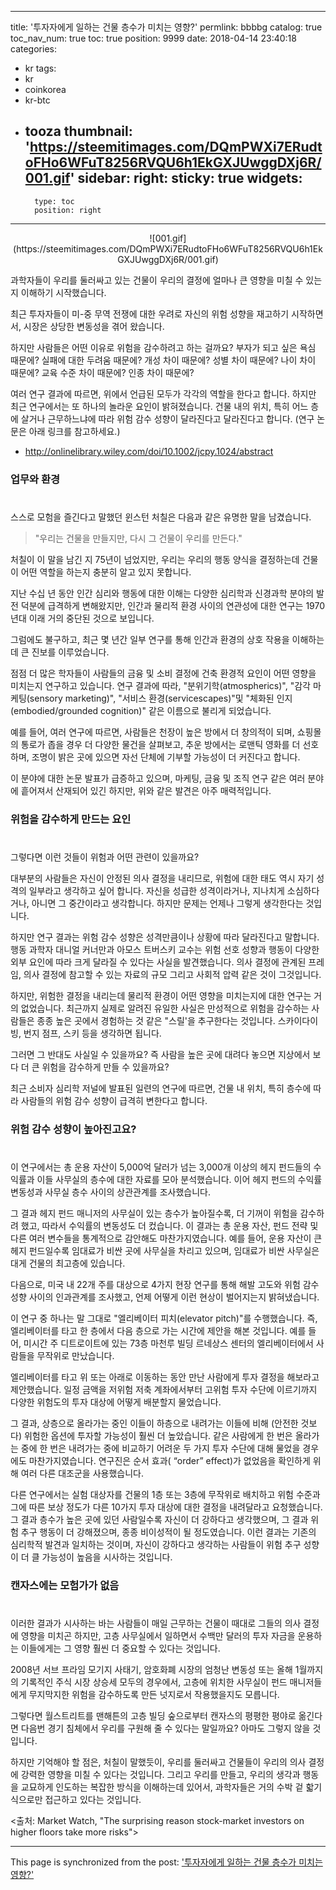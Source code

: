 
---
title: '투자자에게 일하는 건물 층수가 미치는 영향?'
permlink: bbbbg
catalog: true
toc_nav_num: true
toc: true
position: 9999
date: 2018-04-14 23:40:18
categories:
- kr
tags:
- kr
- coinkorea
- kr-btc
- tooza
thumbnail: 'https://steemitimages.com/DQmPWXi7ERudtoFHo6WFuT8256RVQU6h1EkGXJUwggDXj6R/001.gif'
sidebar:
    right:
        sticky: true
widgets:
    -
        type: toc
        position: right
---


<center>
![001.gif](https://steemitimages.com/DQmPWXi7ERudtoFHo6WFuT8256RVQU6h1EkGXJUwggDXj6R/001.gif)
</center>

과학자들이 우리를 둘러싸고 있는 건물이 우리의 결정에 얼마나 큰 영향을 미칠 수 있는지 이해하기 시작했습니다.
  
최근 투자자들이 미-중 무역 전쟁에 대한 우려로 자신의 위험 성향을 재고하기 시작하면서, 시장은 상당한 변동성을 겪어 왔습니다. 
  
하지만 사람들은 어떤 이유로 위험을 감수하려고 하는 걸까요? 부자가 되고 싶은 욕심 때문에? 실패에 대한 두려움 때문에? 개성 차이 때문에? 성별 차이 때문에? 나이 차이 때문에? 교육 수준 차이 때문에? 인종 차이 때문에?
  
여러 연구 결과에 따르면, 위에서 언급된 모두가 각각의 역할을 한다고 합니다. 하지만 최근 연구에서는 또 하나의 놀라운 요인이 밝혀졌습니다. 건물 내의 위치, 특히 어느 층에 살거나 근무하느냐에 따라 위험 감수 성향이 달라진다고 달라진다고 합니다.  (연구 논문은 아래 링크를 참고하세요.)

- http://onlinelibrary.wiley.com/doi/10.1002/jcpy.1024/abstract

### 업무와 환경
#  
스스로 모험을 즐긴다고 말했던 윈스턴 처칠은 다음과 같은 유명한 말을 남겼습니다.
  
>"우리는 건물을 만들지만, 다시 그 건물이 우리를 만든다."
  
처칠이 이 말을 남긴 지 75년이 넘었지만, 우리는 우리의 행동 양식을 결정하는데 건물이 어떤 역할을 하는지 충분히 알고 있지 못합니다. 
  
지난 수십 년 동안 인간 심리와 행동에 대한 이해는 다양한 심리학과 신경과학 분야의 발전 덕분에 급격하게 변해왔지만, 인간과 물리적 환경 사이의 연관성에 대한 연구는 1970년대 이래 거의 중단된 것으로 보입니다.
  
그럼에도 불구하고, 최근 몇 년간 일부 연구를 통해 인간과 환경의 상호 작용을 이해하는 데 큰 진보를 이루었습니다.
  
점점 더 많은 학자들이 사람들의 금융 및 소비 결정에 건축 환경적 요인이 어떤 영향을 미치는지 연구하고 있습니다. 연구 결과에 따라, "분위기학(atmospherics)", "감각 마케팅(sensory marketing)", "서비스 환경(servicescapes)"및 "체화된 인지(embodied/grounded cognition)" 같은 이름으로 불리게 되었습니다.
  
예를 들어, 여러 연구에 따르면, 사람들은 천장이 높은 방에서 더 창의적이 되며, 쇼핑몰의 통로가 좁을 경우 더 다양한 물건을 살펴보고, 추운 방에서는 로맨틱 영화를 더 선호하며, 조명이 밝은 곳에 있으면 자선 단체에 기부할 가능성이 더 커진다고 합니다.
  
이 분야에 대한 논문 발표가 급증하고 있으며, 마케팅, 금융 및 조직 연구 같은 여러 분야에 흩어져서 산재되어 있긴 하지만, 위와 같은 발견은 아주 매력적입니다.
  
### 위험을 감수하게 만드는 요인
#  
그렇다면 이런 것들이 위험과 어떤 관련이 있을까요?
  
대부분의 사람들은 자신이 안정된 의사 결정을 내리므로, 위험에 대한 태도 역시 자기 성격의 일부라고 생각하고 싶어 합니다. 자신을 성급한 성격이라거나, 지나치게 소심하다거나, 아니면 그 중간이라고 생각합니다. 하지만 문제는 언제나 그렇게 생각한다는 것입니다. 
  
하지만 연구 결과는 위험 감수 성향은 성격만큼이나 상황에 따라 달라진다고 말합니다. 행동 과학자 대니얼 커너만과 아모스 트버스키 교수는 위험 선호 성향과 행동이 다양한 외부 요인에 따라 크게 달라질 수 있다는 사실을 발견했습니다. 의사 결정에 관계된 프레임, 의사 결정에 참고할 수 있는 자료의 규모 그리고 사회적 압력 같은 것이 그것입니다. 
  
하지만, 위험한 결정을 내리는데 물리적 환경이 어떤 영향을 미치는지에 대한 연구는 거의 없었습니다. 최근까지 실제로 알려진 유일한 사실은 만성적으로 위험을 감수하는 사람들은 종종 높은 곳에서 경험하는 것 같은 "스릴'을 추구한다는 것입니다. 스카이다이빙, 번지 점프, 스키 등을 생각하면 됩니다.
  
그러면 그 반대도 사실일 수 있을까요? 즉 사람을 높은 곳에 대려다 놓으면 지상에서 보다 더 큰 위험을 감수하게 만들 수 있을까요? 
  
최근 소비자 심리학 저널에 발표된 일련의 연구에 따르면, 건물 내 위치, 특히 층수에 따라 사람들의 위험 감수 성향이 급격히 변한다고 합니다.
  
### 위험 감수 성향이 높아진고요?
#  
이 연구에서는 총 운용 자산이 5,000억 달러가 넘는 3,000개 이상의 헤지 펀드들의 수익률과 이들 사무실의 층수에 대한 자료를 모아 분석했습니다. 이어 헤지 펀드의 수익률 변동성과 사무실 층수 사이의 상관관계를 조사했습니다. 
  
그 결과 헤지 펀드 매니저의 사무실이 있는 층수가 높아질수록, 더 기꺼이 위험을 감수하려 했고, 따라서 수익률의 변동성도 더 컸습니다. 이 결과는 총 운용 자산, 펀드 전략 및 다른 여러 변수들을 통계적으로 감안해도 마찬가지였습니다. 예를 들어, 운용 자산이 큰 헤지 펀드일수록 임대료가 비싼 곳에 사무실을 차리고 있으며, 임대료가 비싼 사무실은 대게 건물의 최고층에 있습니다. 
  
다음으로, 미국 내 22개 주를 대상으로 4가지 현장 연구를 통해 해발 고도와 위험 감수 성향 사이의 인과관계를 조사했고, 언제 어떻게 이런 현상이 벌어지는지 밝혀냈습니다.
  
이 연구 중 하나는 말 그대로 "엘리베이터 피치(elevator pitch)"를 수행했습니다. 즉, 엘리베이터를 타고 한 층에서 다음 층으로 가는 시간에 제안을 해본 것입니다. 예를 들어, 미시간 주 디트로이트에 있는 73층 마천루 빌딩 르네상스 센터의 엘리베이터에서 사람들을 무작위로 만났습니다. 
  
엘리베이터를 타고 위 또는 아래로 이동하는 동안 만난 사람에게 투자 결정을 해보라고 제안했습니다. 일정 금액을 저위험 저축 계좌에서부터 고위험 투자 수단에 이르기까지 다양한 위험도의 투자 대상에 어떻게 배분할지 물었습니다. 
  
그 결과, 상층으로 올라가는 중인 이들이 하층으로 내려가는 이들에 비해 (안전한 것보다) 위험한 옵션에 투자할 가능성이 훨씬 더 높았습니다. 같은 사람에게 한 번은 올라가는 중에 한 번은 내려가는 중에 비교하기 어려운 두 가지 투자 수단에 대해 물었을 경우에도 마찬가지였습니다. 연구진은 순서 효과( “order” effect)가 없었음을 확인하게 위해 여러 다른 대조군을 사용했습니다.
  
다른 연구에서는 실험 대상자를 건물의 1층 또는 3층에 무작위로 배치하고 위험 수준과 그에 따른 보상 정도가 다른 10가지 투자 대상에 대한 결정을 내려달라고 요청했습니다. 그 결과 층수가 높은 곳에 있던 사람일수록 자신이 더 강하다고 생각했으며, 그 결과 위험 추구 행동이 더 강해졌으며, 종종 비이성적이 될 정도였습니다. 이런 결과는 기존의 심리학적 발견과 일치하는 것이며, 자신이 강하다고 생각하는 사람들이 위험 추구 성향이 더 클 가능성이 높음을 시사하는 것입니다.
  
### 캔자스에는 모험가가 없음
 # 
이러한 결과가 시사하는 바는 사람들이 매일 근무하는 건물이 때대로 그들의 의사 결정에 영향을 미치곤 하지만, 고층 사무실에서 일하면서 수백만 달러의 투자 자금을 운용하는 이들에게는 그 영향 훨씬 더 중요할 수 있다는 것입니다.
  
2008년 서브 프라임 모기지 사태기, 암호화폐 시장의 엄청난 변동성 또는 올해 1월까지의 기록적인 주식 시장 상승세 모두의 경우에서, 고층에 위치한 사무실이 펀드 매니저들에게 무지막지한 위험을 감수하도록 만든 넛지로서 작용했을지도 모릅니다.
  
그렇다면 월스트리트를 맨해튼의 고층 빌딩 숲으로부터 캔자스의 평평한 평야로 옮긴다면 다음번 경기 침체에서 우리를 구원해 줄 수 있다는 말일까요? 아마도 그렇지 않을 것입니다.
  
하지만 기억해야 할 점은, 처칠이 말했듯이, 우리를 둘러싸고 건물들이 우리의 의사 결정에 강력한 영향을 미칠 수 있다는 것입니다. 그리고 우리를 만들고, 우리의 생각과 행동을 교묘하게 인도하는 복잡한 방식을 이해하는데 있어서, 과학자들은 거의 수박 겉 핣기 식으로만 접근하고 있다는 것입니다. 
  
<출처: Market Watch, "The surprising reason stock-market investors on higher floors take more risks">

- - -

This page is synchronized from the post: ['투자자에게 일하는 건물 층수가 미치는 영향?'](https://steemit.com/@pius.pius/bbbbg)
